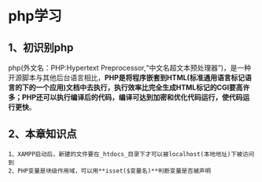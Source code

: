 # php学习
## 1、初识别php
php(外文名：PHP:Hypertext Preprocessor,“中文名超文本预处理器”)，是一种开源脚本与其他后台语言相比，**PHP是将程序嵌套到HTML(标准通用语言标记语言的下的一个应用)文档中去执行，执行效率比完全生成HTML标记的CGI要高许多；PHP还可以执行编译后的代码，编译可达到加密和优化代码运行，使代码运行更快**。
## 2、本章知识点
    1、XAMPP启动后，新建的文件要在_htdocs_目录下才可以被localhost(本地地址)下被访问到
    2、PHP变量是块级作用域，可以用**isset($变量名)**判断变量是否被声明
